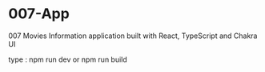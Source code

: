 # 007-App
007 Movies Information application built with React, TypeScript and Chakra UI

type : npm run dev or npm run build
